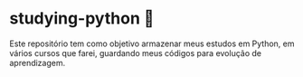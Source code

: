# studying-python 🐍
Este repositório tem como objetivo armazenar meus estudos em Python, em vários cursos que farei, guardando meus códigos para evolução de aprendizagem. 
